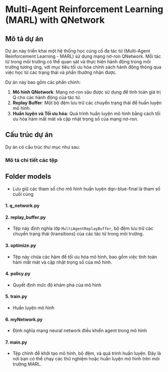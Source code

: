 # Multi-Agent Reinforcement Learning (MARL) with QNetwork

## Mô tả dự án

Dự án này triển khai một hệ thống học củng cố đa tác tử (Multi-Agent Reinforcement Learning - MARL) sử dụng mạng nơ-ron QNetwork. Mỗi tác tử trong môi trường có thể quan sát và thực hiện hành động trong môi trường tương ứng, với mục tiêu tối ưu hóa chính sách hành động thông qua việc học từ các trạng thái và phần thưởng nhận được.

Dự án này bao gồm các phần chính:
1. **Mô hình QNetwork**: Mạng nơ-ron sâu được sử dụng để tính toán giá trị Q cho các hành động của tác tử.
2. **Replay Buffer**: Một bộ đệm lưu trữ các chuyển trạng thái để huấn luyện mô hình.
3. **Huấn luyện và Tối ưu hóa**: Quá trình huấn luyện mô hình bằng cách tối ưu hóa hàm mất mát và cập nhật trọng số của mạng nơ-ron.

## Cấu trúc dự án

Dự án có cấu trúc thư mục như sau:

### Mô tả chi tiết các tệp
## Folder models
  - Lưu giữ các tham số cho mô hình huấn luyện dqn-blue-final là tham số cuối cùng
#### 1. **q_network.py**

#### 2. **replay_buffer.py**
   - Tệp này định nghĩa lớp `MultiAgentReplayBuffer`, bộ đệm lưu trữ các chuyển trạng thái (transitions) của các tác tử trong môi trường.

#### 3. **optimize.py**
   - Tệp này chứa các hàm để tối ưu hóa mô hình, bao gồm việc tính toán hàm mất mát và cập nhật trọng số của mô hình.
#### 4. **policy.py**
   - Quyết định mức độ khám phá của mô hình
#### 5. **train.py**
   - Huấn luyện mô hình
#### 6. **myNetwork.py**
   - Định nghĩa mạng neural network điều khiển agent trong mô hình
#### 7. **main.py**
   - Tệp chính để khởi tạo mô hình, bộ đệm, và quá trình huấn luyện. Đây là nơi bạn có thể chạy các thử nghiệm hoặc huấn luyện mô hình trên môi trường MARL.

